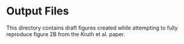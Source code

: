 # Output Files

This directory contains draft figures created while attempting to fully reproduce figure 2B from the Kruth et al. paper. 
